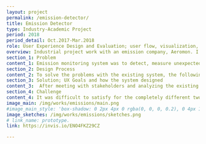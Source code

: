 ```yaml
---
layout: project
permalink: /emission-detector/
title: Emission Detector
type: Industry-Academic Project
period: 2018
period_detail: Oct.2017-Mar.2018
role: User Experience Design and Evaluation; user flow, visualization, prototyping(Sketch+Invision)
overview: Industrial project work with an emission company, Aeromon. I was involved in a user experience design and evaluation.
section_1: Problem
content_1: Emission monitoring system was to detect, measure unexpected emissions and report the summary to decision-makers. The problem was that novice users (decision makers, client) have difficulties to find out critical information in their current system.
section_2: Design Process
content_2: To solve the problems with the existing system, the following tasks were performed as below. <br/><br/> - Analyzed the current system in detail in both pragmatic and hedonic ways; functionality, UI, User Flows. <br/> - Designed new concept by building a new user flow with user scenarios, consistent UI elements.<br/> - Visualized screens in detail in accordance with the new concept.<br/> - Created interactive prototype to see how it works by actions.<br/> - Evaluated the prototype with two evaluation methods; <a href="http://attrakdiff.de/index-en.html" class="link">AttrakDiff </a> and ASQ( After-Scenario-Questionnaire)
section_3: Solution; UX Goals and how the system designed
content_3:  After meeting with stakeholders and analyzing the existing system, we found out that the emission-related decisions are so critical, sometimes urgent, but the current system had been developed mostly with grid forms and many texts (although it is still in progress). Hence we identified that the major information should be concise and seen at glance when the application is opened. In this context, the UX goals were set as ease of use, clarity, naturalness, and functionality against the problem. The user flow was changed since the front screen has almost all information but not focused. The front page and menu(tab) were organized at first by the importance and frequency of the information, and the rest of screens were designed/visualized. The most improvements were the basic summary of emission user interface with quick filtering options.
section_4: Challenge
content_4: It was difficult to satisfy for the completely different two user groups. Since the users include both technical engineers and the decision-makers like the administrative head of officer, there were huge gaps between them in terms of knowledge, familiarity and proficiency with the system. However, the most significant data was the same, which allowed us to focus on that view.
image_main: /img/works/emissions/main.png
#image_main_style: 'box-shadow: 0 2px 4px 0 rgba(0, 0, 0, 0.2), 0 4px 10px 0 rgba(0, 0, 0, 0.1);'
image_sketches: /img/works/emissions/sketches.png
# link_name: prototype.
link: https://invis.io/ENO4FKZ29CZ

---
```

